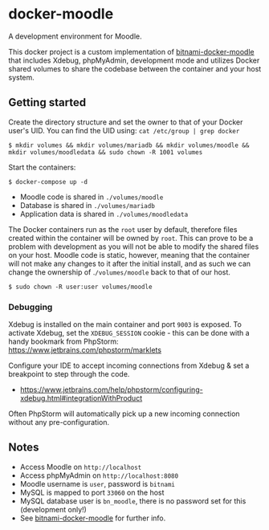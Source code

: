 # docker-moodle

A development environment for Moodle.

This docker project is a custom implementation of [bitnami-docker-moodle](https://hub.docker.com/r/bitnami/moodle) that includes Xdebug, phpMyAdmin, development mode and utilizes Docker shared volumes to share the codebase between the container and your host system.

## Getting started

Create the directory structure and set the owner to that of your Docker user's UID. You can find the UID using: `cat /etc/group | grep docker`

```console
$ mkdir volumes && mkdir volumes/mariadb && mkdir volumes/moodle && mkdir volumes/moodledata && sudo chown -R 1001 volumes
```

Start the containers:

```console
$ docker-compose up -d
```

* Moodle code is shared in `./volumes/moodle`
* Database is shared in `./volumes/mariadb`
* Application data is shared in `./volumes/moodledata`

The Docker containers run as the `root` user by default, therefore files created within the container will be owned by `root`.
This can prove to be a problem with development as you will not be able to modify the shared files on your host. Moodle code is static, however, meaning that the container will not make any changes to it after the initial install, and as such we can change the ownership of .`/volumes/moodle` back to that of our host.

```console
$ sudo chown -R user:user volumes/moodle
```

### Debugging
Xdebug is installed on the main container and port `9003` is exposed. To activate Xdebug, set the `XDEBUG_SESSION` cookie - this can be done with a handy bookmark from PhpStorm: https://www.jetbrains.com/phpstorm/marklets

Configure your IDE to accept incoming connections from Xdebug & set a breakpoint to step through the code.
* https://www.jetbrains.com/help/phpstorm/configuring-xdebug.html#integrationWithProduct

Often PhpStorm will automatically pick up a new incoming connection without any pre-configuration. 

## Notes
* Access Moodle on `http://localhost`
* Access phpMyAdmin on `http://localhost:8080`
* Moodle username is `user`, password is `bitnami`
* MySQL is mapped to port `33060` on the host
* MySQL database user is `bn_moodle`, there is no password set for this (development only!)
* See [bitnami-docker-moodle](https://hub.docker.com/r/bitnami/moodle) for further info.
